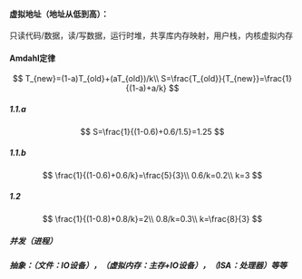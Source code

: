 #### 虚拟地址（地址从低到高）：

只读代码/数据，读/写数据，运行时堆，共享库内存映射，用户栈，内核虚拟内存

#### Amdahl定律

$$
T_{new}=(1-a)T_{old}+(aT_{old})/k\\
S=\frac{T_{old}}{T_{new}}=\frac{1}{(1-a)+a/k}
$$

##### 1.1.a

$$
S=\frac{1}{(1-0.6)+0.6/1.5}=1.25
$$

##### 1.1.b

$$
\frac{1}{(1-0.6)+0.6/k}=\frac{5}{3}\\
0.6/k=0.2\\
k=3
$$

##### 1.2

$$
\frac{1}{(1-0.8)+0.8/k}=2\\
0.8/k=0.3\\
k=\frac{8}{3}
$$

##### 并发（进程）

##### 抽象：（文件：IO设备），（虚拟内存：主存+IO设备），（ISA：处理器）等等



